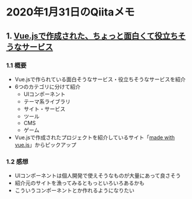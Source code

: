 # 2020年1月31日のQiitaメモ

## 1. [Vue.jsで作成された、ちょっと面白くて役立ちそうなサービス](https://qiita.com/s-yoshiki/items/51150b37153b41df1da6)

### 1.1 概要

- Vue.jsで作られている面白そうなサービス・役立ちそうなサービスを紹介
- 6つのカテゴリに分けて紹介
  - UIコンポーネント
  - テーマ系ライブラリ
  - サイト・サービス
  - ツール
  - CMS
  - ゲーム
- Vue.jsで作成されたプロジェクトを紹介しているサイト「[made with vue.js](https://madewithvuejs.com/)」からピックアップ

### 1.2 感想

- UIコンポーネントは個人開発で使えそうなものが大量にあって良さそう
- 紹介元のサイトを漁ってみるともっといろいろあるかも
- こういうコンポーネントとか作れるようになりたい
